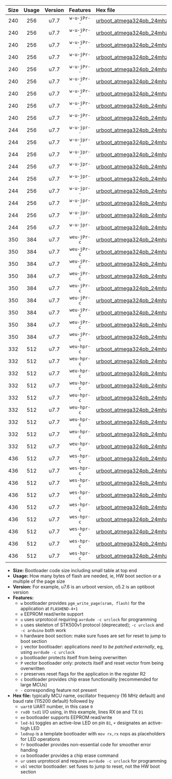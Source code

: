 |Size|Usage|Version|Features|Hex file|
|:-:|:-:|:-:|:-:|:--|
|240|256|u7.7|`w-u-jPr--`|[urboot_atmega324pb_24mhz_9600bps_uart0_rxd0_txd1_led+b0_ur_vbl.hex](https://raw.githubusercontent.com/stefanrueger/urboot.hex/main/mcus/atmega324pb/fcpu_24mhz/9600_bps/urboot_atmega324pb_24mhz_9600bps_uart0_rxd0_txd1_led+b0_ur_vbl.hex)|
|240|256|u7.7|`w-u-jPr--`|[urboot_atmega324pb_24mhz_9600bps_uart0_rxd0_txd1_led+b7_ur_vbl.hex](https://raw.githubusercontent.com/stefanrueger/urboot.hex/main/mcus/atmega324pb/fcpu_24mhz/9600_bps/urboot_atmega324pb_24mhz_9600bps_uart0_rxd0_txd1_led+b7_ur_vbl.hex)|
|240|256|u7.7|`w-u-jPr--`|[urboot_atmega324pb_24mhz_9600bps_uart0_rxd0_txd1_lednop_ur_vbl.hex](https://raw.githubusercontent.com/stefanrueger/urboot.hex/main/mcus/atmega324pb/fcpu_24mhz/9600_bps/urboot_atmega324pb_24mhz_9600bps_uart0_rxd0_txd1_lednop_ur_vbl.hex)|
|240|256|u7.7|`w-u-jPr--`|[urboot_atmega324pb_24mhz_9600bps_uart1_rxd2_txd3_led+b0_ur_vbl.hex](https://raw.githubusercontent.com/stefanrueger/urboot.hex/main/mcus/atmega324pb/fcpu_24mhz/9600_bps/urboot_atmega324pb_24mhz_9600bps_uart1_rxd2_txd3_led+b0_ur_vbl.hex)|
|240|256|u7.7|`w-u-jPr--`|[urboot_atmega324pb_24mhz_9600bps_uart1_rxd2_txd3_led+b7_ur_vbl.hex](https://raw.githubusercontent.com/stefanrueger/urboot.hex/main/mcus/atmega324pb/fcpu_24mhz/9600_bps/urboot_atmega324pb_24mhz_9600bps_uart1_rxd2_txd3_led+b7_ur_vbl.hex)|
|240|256|u7.7|`w-u-jPr--`|[urboot_atmega324pb_24mhz_9600bps_uart1_rxd2_txd3_lednop_ur_vbl.hex](https://raw.githubusercontent.com/stefanrueger/urboot.hex/main/mcus/atmega324pb/fcpu_24mhz/9600_bps/urboot_atmega324pb_24mhz_9600bps_uart1_rxd2_txd3_lednop_ur_vbl.hex)|
|240|256|u7.7|`w-u-jPr--`|[urboot_atmega324pb_24mhz_9600bps_uart2_rxe2_txe3_led+b0_ur_vbl.hex](https://raw.githubusercontent.com/stefanrueger/urboot.hex/main/mcus/atmega324pb/fcpu_24mhz/9600_bps/urboot_atmega324pb_24mhz_9600bps_uart2_rxe2_txe3_led+b0_ur_vbl.hex)|
|240|256|u7.7|`w-u-jPr--`|[urboot_atmega324pb_24mhz_9600bps_uart2_rxe2_txe3_led+b7_ur_vbl.hex](https://raw.githubusercontent.com/stefanrueger/urboot.hex/main/mcus/atmega324pb/fcpu_24mhz/9600_bps/urboot_atmega324pb_24mhz_9600bps_uart2_rxe2_txe3_led+b7_ur_vbl.hex)|
|240|256|u7.7|`w-u-jPr--`|[urboot_atmega324pb_24mhz_9600bps_uart2_rxe2_txe3_lednop_ur_vbl.hex](https://raw.githubusercontent.com/stefanrueger/urboot.hex/main/mcus/atmega324pb/fcpu_24mhz/9600_bps/urboot_atmega324pb_24mhz_9600bps_uart2_rxe2_txe3_lednop_ur_vbl.hex)|
|244|256|u7.7|`w-u-jpr--`|[urboot_atmega324pb_24mhz_9600bps_uart0_rxd0_txd1_led+b0_fr_ur_vbl.hex](https://raw.githubusercontent.com/stefanrueger/urboot.hex/main/mcus/atmega324pb/fcpu_24mhz/9600_bps/urboot_atmega324pb_24mhz_9600bps_uart0_rxd0_txd1_led+b0_fr_ur_vbl.hex)|
|244|256|u7.7|`w-u-jpr--`|[urboot_atmega324pb_24mhz_9600bps_uart0_rxd0_txd1_led+b7_fr_ur_vbl.hex](https://raw.githubusercontent.com/stefanrueger/urboot.hex/main/mcus/atmega324pb/fcpu_24mhz/9600_bps/urboot_atmega324pb_24mhz_9600bps_uart0_rxd0_txd1_led+b7_fr_ur_vbl.hex)|
|244|256|u7.7|`w-u-jpr--`|[urboot_atmega324pb_24mhz_9600bps_uart0_rxd0_txd1_lednop_fr_ur_vbl.hex](https://raw.githubusercontent.com/stefanrueger/urboot.hex/main/mcus/atmega324pb/fcpu_24mhz/9600_bps/urboot_atmega324pb_24mhz_9600bps_uart0_rxd0_txd1_lednop_fr_ur_vbl.hex)|
|244|256|u7.7|`w-u-jpr--`|[urboot_atmega324pb_24mhz_9600bps_uart1_rxd2_txd3_led+b0_fr_ur_vbl.hex](https://raw.githubusercontent.com/stefanrueger/urboot.hex/main/mcus/atmega324pb/fcpu_24mhz/9600_bps/urboot_atmega324pb_24mhz_9600bps_uart1_rxd2_txd3_led+b0_fr_ur_vbl.hex)|
|244|256|u7.7|`w-u-jpr--`|[urboot_atmega324pb_24mhz_9600bps_uart1_rxd2_txd3_led+b7_fr_ur_vbl.hex](https://raw.githubusercontent.com/stefanrueger/urboot.hex/main/mcus/atmega324pb/fcpu_24mhz/9600_bps/urboot_atmega324pb_24mhz_9600bps_uart1_rxd2_txd3_led+b7_fr_ur_vbl.hex)|
|244|256|u7.7|`w-u-jpr--`|[urboot_atmega324pb_24mhz_9600bps_uart1_rxd2_txd3_lednop_fr_ur_vbl.hex](https://raw.githubusercontent.com/stefanrueger/urboot.hex/main/mcus/atmega324pb/fcpu_24mhz/9600_bps/urboot_atmega324pb_24mhz_9600bps_uart1_rxd2_txd3_lednop_fr_ur_vbl.hex)|
|244|256|u7.7|`w-u-jpr--`|[urboot_atmega324pb_24mhz_9600bps_uart2_rxe2_txe3_led+b0_fr_ur_vbl.hex](https://raw.githubusercontent.com/stefanrueger/urboot.hex/main/mcus/atmega324pb/fcpu_24mhz/9600_bps/urboot_atmega324pb_24mhz_9600bps_uart2_rxe2_txe3_led+b0_fr_ur_vbl.hex)|
|244|256|u7.7|`w-u-jpr--`|[urboot_atmega324pb_24mhz_9600bps_uart2_rxe2_txe3_led+b7_fr_ur_vbl.hex](https://raw.githubusercontent.com/stefanrueger/urboot.hex/main/mcus/atmega324pb/fcpu_24mhz/9600_bps/urboot_atmega324pb_24mhz_9600bps_uart2_rxe2_txe3_led+b7_fr_ur_vbl.hex)|
|244|256|u7.7|`w-u-jpr--`|[urboot_atmega324pb_24mhz_9600bps_uart2_rxe2_txe3_lednop_fr_ur_vbl.hex](https://raw.githubusercontent.com/stefanrueger/urboot.hex/main/mcus/atmega324pb/fcpu_24mhz/9600_bps/urboot_atmega324pb_24mhz_9600bps_uart2_rxe2_txe3_lednop_fr_ur_vbl.hex)|
|350|384|u7.7|`weu-jPr-c`|[urboot_atmega324pb_24mhz_9600bps_uart0_rxd0_txd1_ee_led+b0_fr_ce_ur_vbl.hex](https://raw.githubusercontent.com/stefanrueger/urboot.hex/main/mcus/atmega324pb/fcpu_24mhz/9600_bps/urboot_atmega324pb_24mhz_9600bps_uart0_rxd0_txd1_ee_led+b0_fr_ce_ur_vbl.hex)|
|350|384|u7.7|`weu-jPr-c`|[urboot_atmega324pb_24mhz_9600bps_uart0_rxd0_txd1_ee_led+b7_fr_ce_ur_vbl.hex](https://raw.githubusercontent.com/stefanrueger/urboot.hex/main/mcus/atmega324pb/fcpu_24mhz/9600_bps/urboot_atmega324pb_24mhz_9600bps_uart0_rxd0_txd1_ee_led+b7_fr_ce_ur_vbl.hex)|
|350|384|u7.7|`weu-jPr-c`|[urboot_atmega324pb_24mhz_9600bps_uart0_rxd0_txd1_ee_lednop_fr_ce_ur_vbl.hex](https://raw.githubusercontent.com/stefanrueger/urboot.hex/main/mcus/atmega324pb/fcpu_24mhz/9600_bps/urboot_atmega324pb_24mhz_9600bps_uart0_rxd0_txd1_ee_lednop_fr_ce_ur_vbl.hex)|
|350|384|u7.7|`weu-jPr-c`|[urboot_atmega324pb_24mhz_9600bps_uart1_rxd2_txd3_ee_led+b0_fr_ce_ur_vbl.hex](https://raw.githubusercontent.com/stefanrueger/urboot.hex/main/mcus/atmega324pb/fcpu_24mhz/9600_bps/urboot_atmega324pb_24mhz_9600bps_uart1_rxd2_txd3_ee_led+b0_fr_ce_ur_vbl.hex)|
|350|384|u7.7|`weu-jPr-c`|[urboot_atmega324pb_24mhz_9600bps_uart1_rxd2_txd3_ee_led+b7_fr_ce_ur_vbl.hex](https://raw.githubusercontent.com/stefanrueger/urboot.hex/main/mcus/atmega324pb/fcpu_24mhz/9600_bps/urboot_atmega324pb_24mhz_9600bps_uart1_rxd2_txd3_ee_led+b7_fr_ce_ur_vbl.hex)|
|350|384|u7.7|`weu-jPr-c`|[urboot_atmega324pb_24mhz_9600bps_uart1_rxd2_txd3_ee_lednop_fr_ce_ur_vbl.hex](https://raw.githubusercontent.com/stefanrueger/urboot.hex/main/mcus/atmega324pb/fcpu_24mhz/9600_bps/urboot_atmega324pb_24mhz_9600bps_uart1_rxd2_txd3_ee_lednop_fr_ce_ur_vbl.hex)|
|350|384|u7.7|`weu-jPr-c`|[urboot_atmega324pb_24mhz_9600bps_uart2_rxe2_txe3_ee_led+b0_fr_ce_ur_vbl.hex](https://raw.githubusercontent.com/stefanrueger/urboot.hex/main/mcus/atmega324pb/fcpu_24mhz/9600_bps/urboot_atmega324pb_24mhz_9600bps_uart2_rxe2_txe3_ee_led+b0_fr_ce_ur_vbl.hex)|
|350|384|u7.7|`weu-jPr-c`|[urboot_atmega324pb_24mhz_9600bps_uart2_rxe2_txe3_ee_led+b7_fr_ce_ur_vbl.hex](https://raw.githubusercontent.com/stefanrueger/urboot.hex/main/mcus/atmega324pb/fcpu_24mhz/9600_bps/urboot_atmega324pb_24mhz_9600bps_uart2_rxe2_txe3_ee_led+b7_fr_ce_ur_vbl.hex)|
|350|384|u7.7|`weu-jPr-c`|[urboot_atmega324pb_24mhz_9600bps_uart2_rxe2_txe3_ee_lednop_fr_ce_ur_vbl.hex](https://raw.githubusercontent.com/stefanrueger/urboot.hex/main/mcus/atmega324pb/fcpu_24mhz/9600_bps/urboot_atmega324pb_24mhz_9600bps_uart2_rxe2_txe3_ee_lednop_fr_ce_ur_vbl.hex)|
|332|512|u7.7|`weu-hpr-c`|[urboot_atmega324pb_24mhz_9600bps_uart0_rxd0_txd1_ee_led+b0_fr_ce_ur.hex](https://raw.githubusercontent.com/stefanrueger/urboot.hex/main/mcus/atmega324pb/fcpu_24mhz/9600_bps/urboot_atmega324pb_24mhz_9600bps_uart0_rxd0_txd1_ee_led+b0_fr_ce_ur.hex)|
|332|512|u7.7|`weu-hpr-c`|[urboot_atmega324pb_24mhz_9600bps_uart0_rxd0_txd1_ee_led+b7_fr_ce_ur.hex](https://raw.githubusercontent.com/stefanrueger/urboot.hex/main/mcus/atmega324pb/fcpu_24mhz/9600_bps/urboot_atmega324pb_24mhz_9600bps_uart0_rxd0_txd1_ee_led+b7_fr_ce_ur.hex)|
|332|512|u7.7|`weu-hpr-c`|[urboot_atmega324pb_24mhz_9600bps_uart0_rxd0_txd1_ee_lednop_fr_ce_ur.hex](https://raw.githubusercontent.com/stefanrueger/urboot.hex/main/mcus/atmega324pb/fcpu_24mhz/9600_bps/urboot_atmega324pb_24mhz_9600bps_uart0_rxd0_txd1_ee_lednop_fr_ce_ur.hex)|
|332|512|u7.7|`weu-hpr-c`|[urboot_atmega324pb_24mhz_9600bps_uart1_rxd2_txd3_ee_led+b0_fr_ce_ur.hex](https://raw.githubusercontent.com/stefanrueger/urboot.hex/main/mcus/atmega324pb/fcpu_24mhz/9600_bps/urboot_atmega324pb_24mhz_9600bps_uart1_rxd2_txd3_ee_led+b0_fr_ce_ur.hex)|
|332|512|u7.7|`weu-hpr-c`|[urboot_atmega324pb_24mhz_9600bps_uart1_rxd2_txd3_ee_led+b7_fr_ce_ur.hex](https://raw.githubusercontent.com/stefanrueger/urboot.hex/main/mcus/atmega324pb/fcpu_24mhz/9600_bps/urboot_atmega324pb_24mhz_9600bps_uart1_rxd2_txd3_ee_led+b7_fr_ce_ur.hex)|
|332|512|u7.7|`weu-hpr-c`|[urboot_atmega324pb_24mhz_9600bps_uart1_rxd2_txd3_ee_lednop_fr_ce_ur.hex](https://raw.githubusercontent.com/stefanrueger/urboot.hex/main/mcus/atmega324pb/fcpu_24mhz/9600_bps/urboot_atmega324pb_24mhz_9600bps_uart1_rxd2_txd3_ee_lednop_fr_ce_ur.hex)|
|332|512|u7.7|`weu-hpr-c`|[urboot_atmega324pb_24mhz_9600bps_uart2_rxe2_txe3_ee_led+b0_fr_ce_ur.hex](https://raw.githubusercontent.com/stefanrueger/urboot.hex/main/mcus/atmega324pb/fcpu_24mhz/9600_bps/urboot_atmega324pb_24mhz_9600bps_uart2_rxe2_txe3_ee_led+b0_fr_ce_ur.hex)|
|332|512|u7.7|`weu-hpr-c`|[urboot_atmega324pb_24mhz_9600bps_uart2_rxe2_txe3_ee_led+b7_fr_ce_ur.hex](https://raw.githubusercontent.com/stefanrueger/urboot.hex/main/mcus/atmega324pb/fcpu_24mhz/9600_bps/urboot_atmega324pb_24mhz_9600bps_uart2_rxe2_txe3_ee_led+b7_fr_ce_ur.hex)|
|332|512|u7.7|`weu-hpr-c`|[urboot_atmega324pb_24mhz_9600bps_uart2_rxe2_txe3_ee_lednop_fr_ce_ur.hex](https://raw.githubusercontent.com/stefanrueger/urboot.hex/main/mcus/atmega324pb/fcpu_24mhz/9600_bps/urboot_atmega324pb_24mhz_9600bps_uart2_rxe2_txe3_ee_lednop_fr_ce_ur.hex)|
|436|512|u7.7|`wes-hpr-c`|[urboot_atmega324pb_24mhz_9600bps_uart0_rxd0_txd1_ee_led+b0_fr_ce.hex](https://raw.githubusercontent.com/stefanrueger/urboot.hex/main/mcus/atmega324pb/fcpu_24mhz/9600_bps/urboot_atmega324pb_24mhz_9600bps_uart0_rxd0_txd1_ee_led+b0_fr_ce.hex)|
|436|512|u7.7|`wes-hpr-c`|[urboot_atmega324pb_24mhz_9600bps_uart0_rxd0_txd1_ee_led+b7_fr_ce.hex](https://raw.githubusercontent.com/stefanrueger/urboot.hex/main/mcus/atmega324pb/fcpu_24mhz/9600_bps/urboot_atmega324pb_24mhz_9600bps_uart0_rxd0_txd1_ee_led+b7_fr_ce.hex)|
|436|512|u7.7|`wes-hpr-c`|[urboot_atmega324pb_24mhz_9600bps_uart0_rxd0_txd1_ee_lednop_fr_ce.hex](https://raw.githubusercontent.com/stefanrueger/urboot.hex/main/mcus/atmega324pb/fcpu_24mhz/9600_bps/urboot_atmega324pb_24mhz_9600bps_uart0_rxd0_txd1_ee_lednop_fr_ce.hex)|
|436|512|u7.7|`wes-hpr-c`|[urboot_atmega324pb_24mhz_9600bps_uart1_rxd2_txd3_ee_led+b0_fr_ce.hex](https://raw.githubusercontent.com/stefanrueger/urboot.hex/main/mcus/atmega324pb/fcpu_24mhz/9600_bps/urboot_atmega324pb_24mhz_9600bps_uart1_rxd2_txd3_ee_led+b0_fr_ce.hex)|
|436|512|u7.7|`wes-hpr-c`|[urboot_atmega324pb_24mhz_9600bps_uart1_rxd2_txd3_ee_led+b7_fr_ce.hex](https://raw.githubusercontent.com/stefanrueger/urboot.hex/main/mcus/atmega324pb/fcpu_24mhz/9600_bps/urboot_atmega324pb_24mhz_9600bps_uart1_rxd2_txd3_ee_led+b7_fr_ce.hex)|
|436|512|u7.7|`wes-hpr-c`|[urboot_atmega324pb_24mhz_9600bps_uart1_rxd2_txd3_ee_lednop_fr_ce.hex](https://raw.githubusercontent.com/stefanrueger/urboot.hex/main/mcus/atmega324pb/fcpu_24mhz/9600_bps/urboot_atmega324pb_24mhz_9600bps_uart1_rxd2_txd3_ee_lednop_fr_ce.hex)|
|436|512|u7.7|`wes-hpr-c`|[urboot_atmega324pb_24mhz_9600bps_uart2_rxe2_txe3_ee_led+b0_fr_ce.hex](https://raw.githubusercontent.com/stefanrueger/urboot.hex/main/mcus/atmega324pb/fcpu_24mhz/9600_bps/urboot_atmega324pb_24mhz_9600bps_uart2_rxe2_txe3_ee_led+b0_fr_ce.hex)|
|436|512|u7.7|`wes-hpr-c`|[urboot_atmega324pb_24mhz_9600bps_uart2_rxe2_txe3_ee_led+b7_fr_ce.hex](https://raw.githubusercontent.com/stefanrueger/urboot.hex/main/mcus/atmega324pb/fcpu_24mhz/9600_bps/urboot_atmega324pb_24mhz_9600bps_uart2_rxe2_txe3_ee_led+b7_fr_ce.hex)|
|436|512|u7.7|`wes-hpr-c`|[urboot_atmega324pb_24mhz_9600bps_uart2_rxe2_txe3_ee_lednop_fr_ce.hex](https://raw.githubusercontent.com/stefanrueger/urboot.hex/main/mcus/atmega324pb/fcpu_24mhz/9600_bps/urboot_atmega324pb_24mhz_9600bps_uart2_rxe2_txe3_ee_lednop_fr_ce.hex)|

- **Size:** Bootloader code size including small table at top end
- **Usage:** How many bytes of flash are needed, ie, HW boot section or a multiple of the page size
- **Version:** For example, u7.6 is an urboot version, o5.2 is an optiboot version
- **Features:**
  + `w` bootloader provides `pgm_write_page(sram, flash)` for the application at `FLASHEND-4+1`
  + `e` EEPROM read/write support
  + `u` uses urprotocol requiring `avrdude -c urclock` for programming
  + `s` uses skeleton of STK500v1 protocol (deprecated); `-c urclock` and `-c arduino` both work
  + `h` hardware boot section: make sure fuses are set for reset to jump to boot section
  + `j` vector bootloader: applications *need to be patched externally*, eg, using `avrdude -c urclock`
  + `p` bootloader protects itself from being overwritten
  + `P` vector bootloader only: protects itself and reset vector from being overwritten
  + `r` preserves reset flags for the application in the register R2
  + `c` bootloader provides chip erase functionality (recommended for large MCUs)
  + `-` corresponding feature not present
- **Hex file:** typically MCU name, oscillator frequency (16 MHz default) and baud rate (115200 default) followed by
  + `uart0` UART number, in this case `0`
  + `rxd0 txd1` I/O using, in this example, lines RX `D0` and TX `D1`
  + `ee` bootloader supports EEPROM read/write
  + `led-b1` toggles an active-low LED on pin `B1`, `+` designates an active-high LED
  + `lednop` is a template bootloader with `mov rx,rx` nops as placeholders for LED operations
  + `fr` bootloader provides non-essential code for smoother error handing
  + `ce` bootloader provides a chip erase command
  + `ur` uses urprotocol and requires `avrdude -c urclock` for programming
  + `vbl` vector bootloader: set fuses to jump to reset, not the HW boot section

